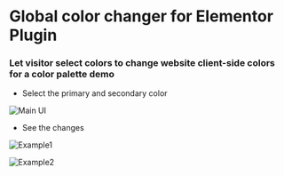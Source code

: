 # Global color changer for Elementor Plugin

### Let visitor select colors to change website client-side colors for a color palette demo

- Select the primary and secondary color
  
![Main UI](https://i.imgur.com/19DQZKW.png)

- See the changes

![Example1](https://i.imgur.com/WesAaxS.png)

![Example2](https://i.imgur.com/pm1ioAb.png)
